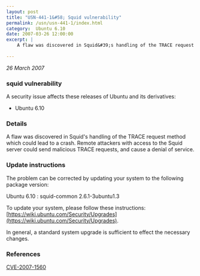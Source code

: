 ```yaml
---
layout: post
title: "USN-441-1&#58; Squid vulnerability"
permalink: /usn/usn-441-1/index.html
category:  Ubuntu 6.10
date: 2007-03-26 12:00:00
excerpt: |
    A flaw was discovered in Squid&#39;s handling of the TRACE request method  which could lead to a crash.  Remote attackers with access to the Squid  server could send malicious TRACE requests, and cause a denial of  service.
    
--- 
```

 
 

*26 March 2007*

### squid vulnerability

A security issue affects these releases of Ubuntu and its derivatives:

* Ubuntu 6.10

### Details

A flaw was discovered in Squid&#39;s handling of the TRACE request method which could lead to a crash. Remote attackers with access to the Squid server could send malicious TRACE requests, and cause a denial of service.

### Update instructions

The problem can be corrected by updating your system to the following package version:

Ubuntu 6.10
 : squid-common <span>2.6.1-3ubuntu1.3</span>

To update your system, please follow these instructions: [https://wiki.ubuntu.com/Security/Upgrades](https://wiki.ubuntu.com/Security/Upgrades).

In general, a standard system upgrade is sufficient to effect the necessary changes.

### References

 
 [CVE-2007-1560](http://people.ubuntu.com/~ubuntu-security/cve/CVE-2007-1560)
 

